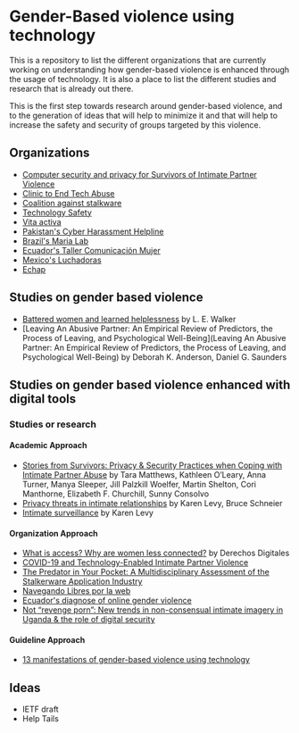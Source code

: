 # Gender-Based violence using technology

This is a repository to list the different organizations that are
currently working on understanding how gender-based violence is enhanced
through the usage of technology. It is also a place to list the different
studies and research that is already out there.

This is the first step towards research around gender-based violence, and
to the generation of ideas that will help to minimize it and that will help to
increase the safety and security of groups targeted by this violence.

## Organizations

* [Computer security and privacy for Survivors of Intimate Partner Violence](https://www.ipvtechresearch.org/)
* [Clinic to End Tech Abuse](https://www.ceta.tech.cornell.edu/)
* [Coalition against stalkware](https://stopstalkerware.org/)
* [Technology Safety](https://www.techsafety.org/)
* [Vita activa](https://vita-activa.org/)
* [Pakistan's Cyber Harassment Helpline](https://digitalrightsfoundation.pk/cyber-harassment-helpline/)
* [Brazil's Maria Lab](https://www.marialab.org/)
* [Ecuador's Taller Comunicación Mujer](https://www.tcmujer.org/wb#/inicio)
* [Mexico's Luchadoras](https://luchadoras.mx/)
* [Echap](https://echap.eu.org/)

## Studies on gender based violence

* [Battered women and learned helplessness](https://www.ncjrs.gov/App/Publications/abstract.aspx?ID=46167) by L. E. Walker
* [Leaving An Abusive Partner: An Empirical Review of Predictors, the Process of Leaving, and Psychological Well-Being](Leaving An Abusive Partner: An Empirical Review of Predictors, the Process of Leaving, and Psychological Well-Being) by Deborah K. Anderson, Daniel G. Saunders

## Studies on gender based violence enhanced with digital tools

### Studies or research

#### Academic Approach

* [Stories from Survivors: Privacy & Security Practices when Coping with Intimate Partner Abuse](https://dl.acm.org/doi/abs/10.1145/3025453.3025875) by Tara Matthews, Kathleen O’Leary, Anna Turner, Manya Sleeper, Jill Palzkill Woelfer, Martin Shelton, Cori Manthorne, Elizabeth F. Churchill, Sunny Consolvo
* [Privacy threats in intimate relationships](https://academic.oup.com/cybersecurity/article/6/1/tyaa006/5849222?searchresult=1) by Karen Levy, Bruce Schneier
* [Intimate surveillance](https://www.uidaho.edu/~/media/UIdaho-Responsive/Files/law/law-review/articles/volume-51/51-3-levy-karen-ec.ashx) by Karen Levy

#### Organization Approach

* [What is access? Why are women less connected?](https://www.derechosdigitales.org/wp-content/uploads/what-is-access-mx.pdf) by Derechos Digitales
* [COVID-19 and Technology-Enabled Intimate Partner Violence](https://82beb9a6-b7db-490a-88be-9f149bafe221.filesusr.com/ugd/c4e6d5_739b032c9b814b1997d85454b02c5057.pdf?index=true)
* [The Predator in Your Pocket: A Multidisciplinary Assessment of the Stalkerware Application Industry](https://citizenlab.ca/2019/06/the-predator-in-your-pocket-a-multidisciplinary-assessment-of-the-stalkerware-application-industry/)
* [Navegando Libres por la web](https://www.navegandolibres.org/)
* [Ecuador's diagnose of online gender violence](https://www.navegandolibres.org/images/navegando/Diagnostico_navegando_libres_f.pdf)
* [Not “revenge porn”: New trends in non-consensual intimate imagery in Uganda & the role of digital security](https://thebachchaoproject.org/not-revenge-porn-new-trends-in-non-consensual-intimate-imagery-in-uganda-the-role-of-digital-security-session-at-rightscon-online/)

#### Guideline Approach

* [13 manifestations of gender-based violence using technology](https://www.genderit.org/resources/13-manifestations-gender-based-violence-using-technology)

## Ideas

* IETF draft
* Help Tails
